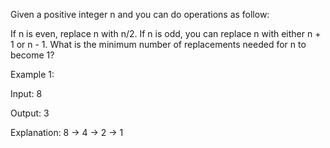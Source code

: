 Given a positive integer n and you can do operations as follow:

If n is even, replace n with n/2.
If n is odd, you can replace n with either n + 1 or n - 1.
What is the minimum number of replacements needed for n to become 1?

Example 1:

Input:
8

Output:
3

Explanation:
8 -> 4 -> 2 -> 1